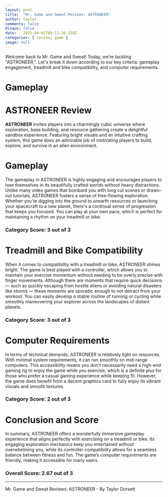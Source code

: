 ```yaml
---
layout: post
title:  "Mr. Game and Sweat Reviews: ASTRONEER"
author: taylor
comments: false
disqus: false
date:   2025-04-01T00:11:26.159Z
categories: [ review, game ]
image: null
---
```


Welcome back to Mr. Game and Sweat! Today, we’re tackling "ASTRONEER,". Let's break it down according to our key criteria: gameplay engagement, treadmill and bike compatibility, and computer requirements.

# Gameplay

# ASTRONEER Review

**ASTRONEER** invites players into a charmingly cubic universe where exploration, base building, and resource gathering create a delightful sandbox experience. Featuring bright visuals and an intuitive crafting system, this game does an admirable job of motivating players to build, explore, and survive in an alien environment.

# Gameplay

The gameplay in ASTRONEER is highly engaging and encourages players to lose themselves in its beautifully crafted worlds without heavy distractions. Unlike many video games that bombard you with long cut scenes or drawn-out tutorials, ASTRONEER fosters a sense of free-flowing exploration. Whether you're digging into the ground to unearth resources or launching your spacecraft to a new planet, there's a continual sense of progression that keeps you focused. You can play at your own pace, which is perfect for maintaining a rhythm on your treadmill or bike. 

### Category Score: 3 out of 3

# Treadmill and Bike Compatibility

When it comes to compatibility with a treadmill or bike, ASTRONEER shines bright. The game is best played with a controller, which allows you to maintain your exercise momentum without needing to be overly precise with finger movements. Although there are moments that require quick decisions — such as quickly escaping from hostile aliens or avoiding natural disasters like storms — these moments are sporadic enough to not detract from your workout. You can easily develop a stable routine of running or cycling while smoothly maneuvering your explorer across the landscapes of distant planets.

### Category Score: 3 out of 3

# Computer Requirements

In terms of technical demands, ASTRONEER is relatively light on resources. With minimal system requirements, it can run smoothly on mid-range computers. This accessibility means you don’t necessarily need a high-end gaming rig to enjoy the game while you exercise, which is a definite plus for those who prefer a casual gaming experience while keeping fit. However, the game does benefit from a decent graphics card to fully enjoy its vibrant visuals and smooth textures.

### Category Score: 2 out of 3

# Conclusion and Score

In summary, ASTRONEER offers a wonderfully immersive gameplay experience that aligns perfectly with exercising on a treadmill or bike. Its engaging exploration mechanics keep you entertained without overwhelming you, while its controller compatibility allows for a seamless balance between fitness and fun. The game’s computer requirements are friendly, making it accessible for many users. 

### Overall Score: 2.67 out of 3

---

Mr. Game and Sweat Reviews: ASTRONEER - By Taylor Dorsett
